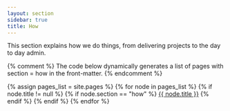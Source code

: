 ```yaml
---
layout: section
sidebar: true
title: How
---
```


This section explains how we do things, from delivering projects to the day to day admin.

{% comment %}
  The code below dynamically generates a list of pages with
  section = how in the front-matter.
{% endcomment %}

{% assign pages_list = site.pages %}
{% for node in pages_list %}
  {% if node.title != null %}
    {% if node.section == "how" %}
<a class="section-list" href="{{ node.url }}">{{ node.title }}</a>
    {% endif %}
  {% endif %}
{% endfor %}